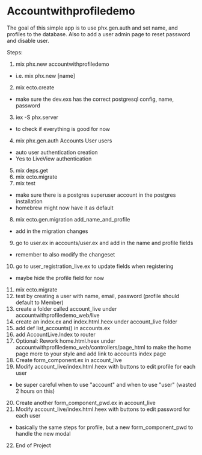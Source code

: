 # Accountwithprofiledemo

The goal of this simple app is to use phx.gen.auth and set name, and profiles to the database. Also to add a user admin page to reset password and disable user.

Steps:
1. mix phx.new accountwithprofiledemo
  - i.e. mix phx.new [name]
2. mix ecto.create
  - make sure the dev.exs has the correct postgresql config, name, password
3. iex -S phx.server
  - to check if everything is good for now
4. mix phx.gen.auth Accounts User users
  - auto user authentication creation
  - Yes to LiveView authentication
5. mix deps.get
6. mix ecto.migrate
7. mix test
  - make sure there is a postgres superuser account in the postgres installation
  - homebrew might now have it as default
8. mix ecto.gen.migration add_name_and_profile
  - add in the migration changes
9. go to user.ex in accounts/user.ex and add in the name and profile fields
  - remember to also modify the changeset
10. go to user_registration_live.ex to update fields when registering
  - maybe hide the profile field for now
11. mix ecto.migrate
12. test by creating a user with name, email, password (profile should default to Member)
13. create a folder called account_live under accountwithprofiledemo_web/live
14. create an index.ex and index.html.heex under account_live folder
15. add def list_accounts() in accounts.ex
16. add AccountLive.Index to router
17. Optional: Rework home.html.heex under accountwithprofiledemo_web/controllers/page_html to make the home page more to your style and add link to accounts index page 
18. Create form_component.ex in account_live
19. Modify account_live/index.html.heex with buttons to edit profile for each user
  - be super careful when to use "account" and when to use "user" (wasted 2 hours on this)
20. Create another form_component_pwd.ex in account_live
21. Modify account_live/index.html.heex  with buttons to edit password for each user
  - basically the same steps for profile, but a new form_component_pwd to handle the new modal
22. End of Project
